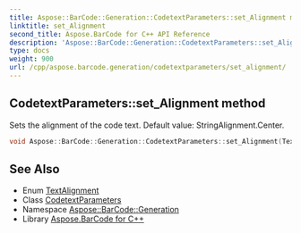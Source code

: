 ```yaml
---
title: Aspose::BarCode::Generation::CodetextParameters::set_Alignment method
linktitle: set_Alignment
second_title: Aspose.BarCode for C++ API Reference
description: 'Aspose::BarCode::Generation::CodetextParameters::set_Alignment method. Sets the alignment of the code text. Default value: StringAlignment.Center in C++.'
type: docs
weight: 900
url: /cpp/aspose.barcode.generation/codetextparameters/set_alignment/
---
```

## CodetextParameters::set_Alignment method


Sets the alignment of the code text. Default value: StringAlignment.Center.

```cpp
void Aspose::BarCode::Generation::CodetextParameters::set_Alignment(TextAlignment value)
```

## See Also

* Enum [TextAlignment](../../textalignment/)
* Class [CodetextParameters](../)
* Namespace [Aspose::BarCode::Generation](../../)
* Library [Aspose.BarCode for C++](../../../)
